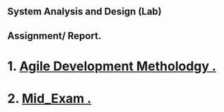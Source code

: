 ## System Analysis and Design (Lab)
## Assignment/ Report.
# 1. [Agile Development Metholodgy .](https://github.com/SheulyDas/system-Analysis-design/blob/master/Agile%20development.docx/)
# 2. [Mid_Exam .](https://github.com/SheulyDas/system-Analysis-design/blob/master/Mid_Sheuly.pdf)

